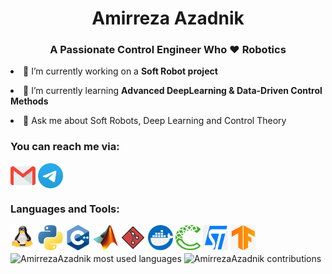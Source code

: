 
<!-- README Title -->
<h1 align="center">Amirreza Azadnik</h1>

<!-- AboutMe Title -->
<h3 align="center">A Passionate Control Engineer Who ❤️ Robotics</h3>

<!-- Quick Summary About My recent state -->
<p><li>🔭 I’m currently working on a <strong>Soft Robot project</a></strong></li></p>

<p><li>🌱 I’m currently learning <strong>Advanced DeepLearning & Data-Driven Control Methods</strong></li></p>

<p><li>💬 Ask me about Soft Robots, Deep Learning and Control Theory </p>

<!-- My Contact Info -->
<h3 align="left">You can reach me via:</h3>

<div align="left">
<!-- Gmail -->
<a href="mailto:azadnikamirreza@gmail.com" target="_blank"><img align="center" src="./Icons/Gmail.png" alt="Gmail: azadnikamirreza@gmail.com" width="40" height="40"/></a>
<!-- Telegram -->
<a href="https://t.me/RAzadnik" target="_blank"><img align="center" src="./Icons/Telegram.svg" alt="Telegram@RAzadnik" width="40" height="40"/></a>
</div>

<!-- Tools and Languages -->
<h3 align="left">Languages and Tools:</h3>
<div align="left">
<!-- OS -->
<!-- linux -->
<a href="https://www.linux.org/" target="_blank"><img src="./Icons/Linux.svg" alt="Linux" width="40" height="40"/></a>
<!-- Languages -->
<!-- python -->
<a href="https://www.python.org" target="_blank"><img src="./Icons/Python.png" alt="Python" width="40" height="40"/></a>
<!-- CPP -->
<a href="https://www.w3schools.com/cpp/" target="_blank"><img src="./Icons/CPP.png" alt="CPP" width="40" height="40"/></a>
<!-- Matalb -->
<a href="https://www.mathworks.com/" target="_blank"><img src="./Icons/Matlab.png" alt="MATLAB" width="40" height="40"/></a>
<!-- Git -->
<a href="https://git-scm.com/" target="_blank"><img src="./Icons/Git.png" alt="Git" width="40" height="40"/></a>
<!-- Docker -->
<a href="https://www.docker.com/" target="_blank"><img src="./Icons/Docker.png" alt="Docker" width="40" height="40"/></a>
<!-- Conda -->
<a href="https://www.anaconda.org/" target="_blank"><img src="./Icons/Conda.png" alt="Conda" width="40" height="40"/></a>
<!-- STM32 -->
<a href="https://www.st.com/" target="_blank"><img src="./Icons/stm32.png" alt="STM32" width="40" height="40"/></a>
<!-- TF -->
<a href="https://www.tensorflow.org/" target="_blank"><img src="./Icons/tf.png" alt="Tensorflow" width="40" height="40"/></a>



<!-- Github Stats -->
<div>
  <img width="41%" align="center" src="https://github-readme-stats.vercel.app/api/top-langs/?username=AmirrezaAzadnik&theme=vue-dark&show_icons=true&locale=en&layout=compact&hide_border=true" alt="AmirrezaAzadnik most used languages" />
  <img width="57%" align="center" src="https://github-readme-streak-stats.herokuapp.com/?user=AmirrezaAzadnik&theme=vue-dark&hide_border=true" alt="AmirrezaAzadnik contributions" />
</div>
